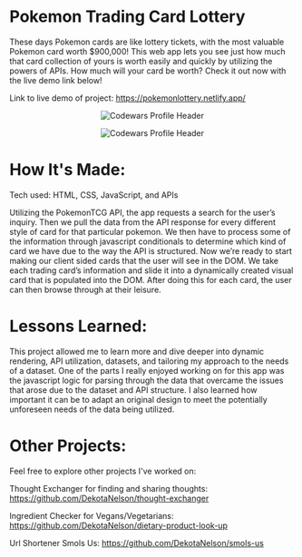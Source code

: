 # Pokemon Trading Card Lottery 
These days Pokemon cards are like lottery tickets, with the most valuable Pokemon card worth $900,000! This web app lets you see just how much that card collection of yours is worth easily and quickly by utilizing the powers of APIs. How much will your card be worth? Check it out now with the live demo link below!

Link to live demo of project: https://pokemonlottery.netlify.app/

<p align="center">
  <img src="https://drive.google.com/uc?id=10yewNbIO6HOJHvNT1Ssk6ZjibkJwYOb7" alt="Codewars Profile Header" />
</p>

<p align="center">
  <img src="https://drive.google.com/uc?id=10yGMWReeB7EYOzckbM1nTNJOI1hXwm0G" alt="Codewars Profile Header" />
</p>

# How It's Made:
Tech used: HTML, CSS, JavaScript, and APIs

Utilizing the PokemonTCG API, the app requests a search for the user’s inquiry. Then we pull the data from the API response for every different style of card for that particular pokemon. We then have to process some of the information through javascript conditionals to determine which kind of card we have due to the way the API is structured. Now we’re ready to start making our client sided cards that the user will see in the DOM. We take each trading card’s information and slide it into a dynamically created visual card that is populated into the DOM. After doing this for each card, the user can then browse through at their leisure. 

# Lessons Learned:
This project allowed me to learn more and dive deeper into dynamic rendering, API utilization, datasets, and tailoring my approach to the needs of a dataset. One of the parts I really enjoyed working on for this app was the javascript logic for parsing through the data that overcame the issues that arose due to the dataset and API structure. I also learned how important it can be to adapt an original design to meet the potentially unforeseen needs of the data being utilized.

# Other Projects:
Feel free to explore other projects I've worked on:

Thought Exchanger for finding and sharing thoughts: https://github.com/DekotaNelson/thought-exchanger

Ingredient Checker for Vegans/Vegetarians: https://github.com/DekotaNelson/dietary-product-look-up

Url Shortener Smols Us: https://github.com/DekotaNelson/smols-us
